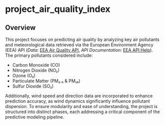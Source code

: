 # project_air_quality_index

## Overview
This project focuses on predicting air quality by analyzing key air pollutants and meteorological data retrieved via the European Environment Agency (EEA) API (*Data*: [EEA Air Quality API](https://www.eea.europa.eu/data-and-maps/apis), *API Documentation*: [EEA API Help](https://www.eea.europa.eu/help)). The primary pollutants considered include:

 - Carbon Monoxide (CO)
 - Nitrogen Dioxide (NO₂)
 - Ozone (O₃)
 - Particulate Matter (PM₂.₅ & PM₁₀)
 - Sulfur Dioxide (SO₂)

Additionally, wind speed and direction data are incorporated to enhance prediction accuracy, as wind dynamics significantly influence pollutant dispersion.
To ensure modularity and ease of understanding, the project is structured into distinct phases, each addressing a critical component of the predictive modeling pipeline.


